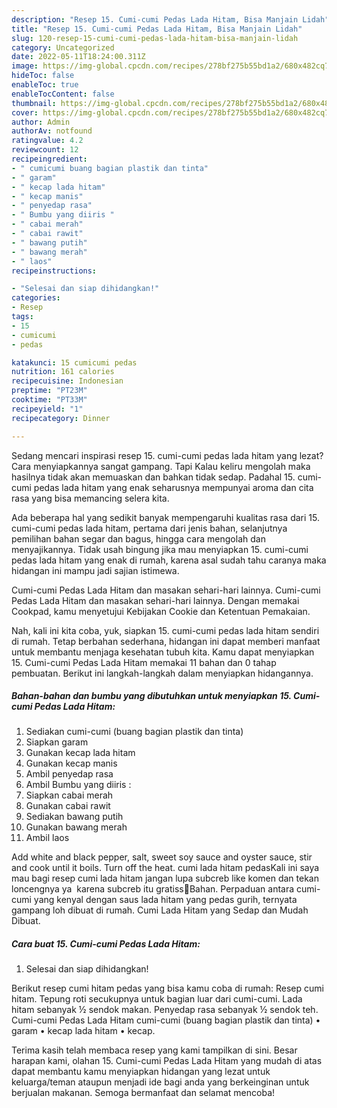 ```yaml
---
description: "Resep 15. Cumi-cumi Pedas Lada Hitam, Bisa Manjain Lidah"
title: "Resep 15. Cumi-cumi Pedas Lada Hitam, Bisa Manjain Lidah"
slug: 120-resep-15-cumi-cumi-pedas-lada-hitam-bisa-manjain-lidah
category: Uncategorized
date: 2022-05-11T18:24:00.311Z
image: https://img-global.cpcdn.com/recipes/278bf275b55bd1a2/680x482cq70/15-cumi-cumi-pedas-lada-hitam-foto-resep-utama.jpg
hideToc: false
enableToc: true
enableTocContent: false
thumbnail: https://img-global.cpcdn.com/recipes/278bf275b55bd1a2/680x482cq70/15-cumi-cumi-pedas-lada-hitam-foto-resep-utama.jpg
cover: https://img-global.cpcdn.com/recipes/278bf275b55bd1a2/680x482cq70/15-cumi-cumi-pedas-lada-hitam-foto-resep-utama.jpg
author: Admin
authorAv: notfound
ratingvalue: 4.2
reviewcount: 12
recipeingredient:
- " cumicumi buang bagian plastik dan tinta"
- " garam"
- " kecap lada hitam"
- " kecap manis"
- " penyedap rasa"
- " Bumbu yang diiris "
- " cabai merah"
- " cabai rawit"
- " bawang putih"
- " bawang merah"
- " laos"
recipeinstructions:

- "Selesai dan siap dihidangkan!"
categories:
- Resep
tags:
- 15
- cumicumi
- pedas

katakunci: 15 cumicumi pedas 
nutrition: 161 calories
recipecuisine: Indonesian
preptime: "PT23M"
cooktime: "PT33M"
recipeyield: "1"
recipecategory: Dinner

---
```



Sedang mencari inspirasi resep 15. cumi-cumi pedas lada hitam yang lezat? Cara menyiapkannya sangat gampang. Tapi Kalau keliru mengolah maka hasilnya tidak akan memuaskan dan bahkan tidak sedap. Padahal 15. cumi-cumi pedas lada hitam yang enak seharusnya mempunyai aroma dan cita rasa yang bisa memancing selera kita.


Ada beberapa hal yang sedikit banyak mempengaruhi kualitas rasa dari 15. cumi-cumi pedas lada hitam, pertama dari jenis bahan, selanjutnya pemilihan bahan segar dan bagus, hingga cara mengolah dan menyajikannya. Tidak usah bingung jika mau menyiapkan 15. cumi-cumi pedas lada hitam yang enak di rumah, karena asal sudah tahu caranya maka hidangan ini mampu jadi sajian istimewa.

Cumi-cumi Pedas Lada Hitam dan masakan sehari-hari lainnya. Cumi-cumi Pedas Lada Hitam dan masakan sehari-hari lainnya. Dengan memakai Cookpad, kamu menyetujui Kebijakan Cookie dan Ketentuan Pemakaian.


Nah, kali ini kita coba, yuk, siapkan 15. cumi-cumi pedas lada hitam sendiri di rumah. Tetap berbahan sederhana, hidangan ini dapat memberi manfaat untuk membantu menjaga kesehatan tubuh kita. Kamu dapat menyiapkan 15. Cumi-cumi Pedas Lada Hitam memakai 11 bahan dan 0 tahap pembuatan. Berikut ini langkah-langkah dalam menyiapkan hidangannya.

<!--inarticleads1-->

##### Bahan-bahan dan bumbu yang dibutuhkan untuk menyiapkan 15. Cumi-cumi Pedas Lada Hitam:

1. Sediakan  cumi-cumi (buang bagian plastik dan tinta)
1. Siapkan  garam
1. Gunakan  kecap lada hitam
1. Gunakan  kecap manis
1. Ambil  penyedap rasa
1. Ambil  Bumbu yang diiris :
1. Siapkan  cabai merah
1. Gunakan  cabai rawit
1. Sediakan  bawang putih
1. Gunakan  bawang merah
1. Ambil  laos


Add white and black pepper, salt, sweet soy sauce and oyster sauce, stir and cook until it boils. Turn off the heat. cumi lada hitam pedasKali ini saya mau bagi resep cumi lada hitam jangan lupa subcreb like komen dan tekan loncengnya ya ️ karena subcreb itu gratiss🥰Bahan. Perpaduan antara cumi-cumi yang kenyal dengan saus lada hitam yang pedas gurih, ternyata gampang loh dibuat di rumah. Cumi Lada Hitam yang Sedap dan Mudah Dibuat. 

<!--inarticleads2-->

##### Cara buat 15. Cumi-cumi Pedas Lada Hitam:


1. Selesai dan siap dihidangkan!

Berikut resep cumi hitam pedas yang bisa kamu coba di rumah: Resep cumi hitam. Tepung roti secukupnya untuk bagian luar dari cumi-cumi. Lada hitam sebanyak ½ sendok makan. Penyedap rasa sebanyak ½ sendok teh. Cumi-cumi Pedas Lada Hitam cumi-cumi (buang bagian plastik dan tinta) • garam • kecap lada hitam • kecap. 

Terima kasih telah membaca resep yang kami tampilkan di sini. Besar harapan kami, olahan 15. Cumi-cumi Pedas Lada Hitam yang mudah di atas dapat membantu kamu menyiapkan hidangan yang lezat untuk keluarga/teman ataupun menjadi ide bagi anda yang berkeinginan untuk berjualan makanan. Semoga bermanfaat dan selamat mencoba!
